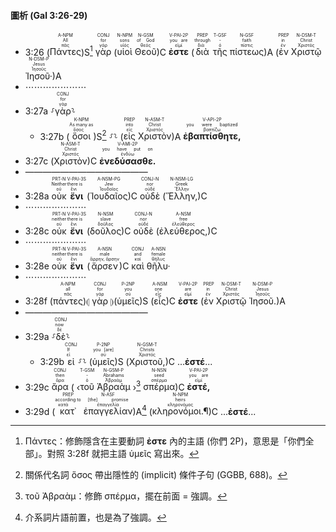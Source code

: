 #### 圖析 (Gal 3:26-29)

- 3:26 (<RUBY><ruby><ruby>Πάντες<rt>πᾶς</rt></ruby><rt>All</rt></ruby><rt>A-NPM</rt></RUBY>)S[^1] <RUBY><ruby><ruby>γὰρ<rt>γάρ</rt></ruby><rt>for</rt></ruby><rt>CONJ</rt></RUBY> (<RUBY><ruby><ruby>υἱοὶ<rt>υἱός</rt></ruby><rt>sons</rt></ruby><rt>N-NPM</rt></RUBY> <RUBY><ruby><ruby>Θεοῦ<rt>θεός</rt></ruby><rt>of God</rt></ruby><rt>N-GSM</rt></RUBY>)C <RUBY><ruby><ruby><strong>ἐστε</strong><rt>εἰμί</rt></ruby><rt>you are</rt></ruby><rt>V-PAI-2P</rt></RUBY> (<RUBY><ruby><ruby>διὰ<rt>διά</rt></ruby><rt>through</rt></ruby><rt>PREP</rt></RUBY> <RUBY><ruby><ruby>τῆς<rt>ὁ</rt></ruby><rt>-</rt></ruby><rt>T-GSF</rt></RUBY> <RUBY><ruby><ruby>πίστεως<rt>πίστις</rt></ruby><rt>faith</rt></ruby><rt>N-GSF</rt></RUBY>)A (<RUBY><ruby><ruby>ἐν<rt>ἐν</rt></ruby><rt>in</rt></ruby><rt>PREP</rt></RUBY> <RUBY><ruby><ruby>Χριστῷ<rt>Χριστός</rt></ruby><rt>Christ</rt></ruby><rt>N-DSM-T</rt></RUBY> <RUBY><ruby><ruby>Ἰησοῦ·<rt>Ἰησοῦς</rt></ruby><rt>Jesus</rt></ruby><rt>N-DSM-P</rt></RUBY>)A
- ⋯⋯⋯⋯⋯⋯⋯
- 3:27a ⸉<RUBY><ruby><ruby>γὰρ<rt>γάρ</rt></ruby><rt>for</rt></ruby><rt>CONJ</rt></RUBY>⸊
	- 3:27b (<RUBY><ruby><ruby>ὅσοι<rt>ὅσος</rt></ruby><rt>As many as</rt></ruby><rt>K-NPM</rt></RUBY>)S[^2] ⸉⸊ (<RUBY><ruby><ruby>εἰς<rt>εἰς</rt></ruby><rt>into</rt></ruby><rt>PREP</rt></RUBY> <RUBY><ruby><ruby>Χριστὸν<rt>Χριστός</rt></ruby><rt>Christ</rt></ruby><rt>N-ASM-T</rt></RUBY>)A <RUBY><ruby><ruby><strong>ἐβαπτίσθητε,</strong><rt>βαπτίζω</rt></ruby><rt>you were baptized</rt></ruby><rt>V-API-2P</rt></RUBY> 
- 3:27c (<RUBY><ruby><ruby>Χριστὸν<rt>Χριστός</rt></ruby><rt>Christ</rt></ruby><rt>N-ASM-T</rt></RUBY>)C <RUBY><ruby><ruby><strong>ἐνεδύσασθε.</strong><rt>ἐνδύω</rt></ruby><rt>you have put on</rt></ruby><rt>V-AMI-2P</rt></RUBY>
- ——————————————
- 3:28a <RUBY><ruby><ruby>οὐκ<rt>οὐ</rt></ruby><rt>Neither</rt></ruby><rt>PRT-N</rt></RUBY> <RUBY><ruby><ruby><strong>ἔνι</strong><rt>ἔνι</rt></ruby><rt>there is</rt></ruby><rt>V-PAI-3S</rt></RUBY> (<RUBY><ruby><ruby>Ἰουδαῖος<rt>Ἰουδαῖος</rt></ruby><rt>Jew</rt></ruby><rt>A-NSM-PG</rt></RUBY>)C  <RUBY><ruby><ruby>οὐδὲ<rt>οὐδέ</rt></ruby><rt>nor</rt></ruby><rt>CONJ-N</rt></RUBY> (<RUBY><ruby><ruby>Ἕλλην,<rt>Ἕλλην</rt></ruby><rt>Greek</rt></ruby><rt>N-NSM-LG</rt></RUBY>)C 
- ⋯⋯⋯⋯⋯⋯⋯
- 3:28c <RUBY><ruby><ruby>οὐκ<rt>οὐ</rt></ruby><rt>neither</rt></ruby><rt>PRT-N</rt></RUBY> <RUBY><ruby><ruby><strong>ἔνι</strong><rt>ἔνι</rt></ruby><rt>there is</rt></ruby><rt>V-PAI-3S</rt></RUBY> (<RUBY><ruby><ruby>δοῦλος<rt>δοῦλος</rt></ruby><rt>slave</rt></ruby><rt>N-NSM</rt></RUBY>)C <RUBY><ruby><ruby>οὐδὲ<rt>οὐδέ</rt></ruby><rt>nor</rt></ruby><rt>CONJ-N</rt></RUBY> (<RUBY><ruby><ruby>ἐλεύθερος,<rt>ἐλεύθερος</rt></ruby><rt>free</rt></ruby><rt>A-NSM</rt></RUBY>)C 
- ⋯⋯⋯⋯⋯⋯⋯
- 3:28e <RUBY><ruby><ruby>οὐκ<rt>οὐ</rt></ruby><rt>neither</rt></ruby><rt>PRT-N</rt></RUBY> <RUBY><ruby><ruby><strong>ἔνι</strong><rt>ἔνι</rt></ruby><rt>there is</rt></ruby><rt>V-PAI-3S</rt></RUBY> (<RUBY><ruby><ruby>ἄρσεν<rt>ἄρρην, ἄρσην</rt></ruby><rt>male</rt></ruby><rt>A-NSN</rt></RUBY>)C <RUBY><ruby><ruby>καὶ<rt>καί</rt></ruby><rt>and</rt></ruby><rt>CONJ</rt></RUBY> <RUBY><ruby><ruby>θῆλυ·<rt>θῆλυς</rt></ruby><rt>female</rt></ruby><rt>A-NSN</rt></RUBY> 
- ⋯⋯⋯⋯⋯⋯⋯
- 3:28f (<RUBY><ruby><ruby>πάντες<rt>πᾶς</rt></ruby><rt>all</rt></ruby><rt>A-NPM</rt></RUBY>)⦇ <RUBY><ruby><ruby>γὰρ<rt>γάρ</rt></ruby><rt>for</rt></ruby><rt>CONJ</rt></RUBY> ⦈(<RUBY><ruby><ruby>ὑμεῖς<rt>σύ</rt></ruby><rt>you</rt></ruby><rt>P-2NP</rt></RUBY>)S (<RUBY><ruby><ruby>εἷς<rt>εἷς</rt></ruby><rt>one</rt></ruby><rt>A-NSM</rt></RUBY>)C <RUBY><ruby><ruby><strong>ἐστε</strong><rt>εἰμί</rt></ruby><rt>are</rt></ruby><rt>V-PAI-2P</rt></RUBY> (<RUBY><ruby><ruby>ἐν<rt>ἐν</rt></ruby><rt>in</rt></ruby><rt>PREP</rt></RUBY> <RUBY><ruby><ruby>Χριστῷ<rt>Χριστός</rt></ruby><rt>Christ</rt></ruby><rt>N-DSM-T</rt></RUBY> <RUBY><ruby><ruby>Ἰησοῦ.<rt>Ἰησοῦς</rt></ruby><rt>Jesus</rt></ruby><rt>N-DSM-P</rt></RUBY>)A
- ——————————————
- 3:29a ⸉<RUBY><ruby><ruby>δὲ<rt>δέ</rt></ruby><rt>now</rt></ruby><rt>CONJ</rt></RUBY>⸊
	- 3:29b <RUBY><ruby><ruby>εἰ<rt>εἰ</rt></ruby><rt>If</rt></ruby><rt>CONJ</rt></RUBY> ⸉⸊ (<RUBY><ruby><ruby>ὑμεῖς<rt>σύ</rt></ruby><rt>you [are]</rt></ruby><rt>P-2NP</rt></RUBY>)S (<RUBY><ruby><ruby>Χριστοῦ,<rt>Χριστός</rt></ruby><rt>Christs</rt></ruby><rt>N-GSM-T</rt></RUBY>)C ...**ἐστέ**...
- 3:29c <RUBY><ruby><ruby>ἄρα<rt>ἄρα</rt></ruby><rt>then</rt></ruby><rt>CONJ</rt></RUBY> ( ‹<RUBY><ruby><ruby>τοῦ<rt>ὁ</rt></ruby><rt>-</rt></ruby><rt>T-GSM</rt></RUBY> <RUBY><ruby><ruby>Ἀβραὰμ<rt>Ἀβραάμ</rt></ruby><rt>Abrahams</rt></ruby><rt>N-GSM-P</rt></RUBY> ›[^3] <RUBY><ruby><ruby>σπέρμα<rt>σπέρμα</rt></ruby><rt>seed</rt></ruby><rt>N-NSN</rt></RUBY>)C <RUBY><ruby><ruby><strong>ἐστέ,</strong><rt>εἰμί</rt></ruby><rt>you are</rt></ruby><rt>V-PAI-2P</rt></RUBY> 
- 3:29d (<RUBY><ruby><ruby>κατ᾽<rt>κατά</rt></ruby><rt>according to</rt></ruby><rt>PREP</rt></RUBY> <RUBY><ruby><ruby>ἐπαγγελίαν<rt>ἐπαγγελία</rt></ruby><rt>[the] promise</rt></ruby><rt>N-ASF</rt></RUBY>)A[^4] (<RUBY><ruby><ruby>κληρονόμοι.¶<rt>κληρονόμος</rt></ruby><rt>heirs</rt></ruby><rt>N-NPM</rt></RUBY>)C ...**ἐστέ**...


[^1]: Πάντες：修飾隱含在主要動詞 **ἐστε** 內的主語 (你們 2P)，意思是「你們全部」。對照 3:28f 就把主語 ὑμεῖς 寫出來。
[^2]: 關係代名詞 ὅσος 帶出隱性的 (implicit) 條件子句 (GGBB, 688)。
[^3]: τοῦ Ἀβραὰμ：修飾 σπέρμα，擺在前面 = 強調。
[^4]: 介系詞片語前置，也是為了強調。